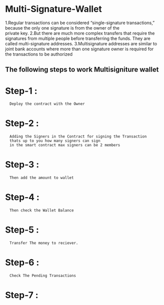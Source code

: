# Multi-Signature-Wallet

 1.Regular transactions can be considered “single-signature transactions,” because the only one signature is from the owner of the    
    private key.
 2.But there are much more complex transfers that require the signatures from multiple people before transferring the funds. They 
    are called multi-signature addresses.
 3.Multisignature addresses are similar to joint bank accounts where more than one signature owner is required for the transactions 
    to be authorized
## The following steps to work  Multisigniture wallet 

# Step-1 :
      Deploy the contract with the Owner 
# Step-2 :
      Adding the Signers in the Contract for signing the Transaction 
      thats up to you how many signers can sign 
      in the smart contract max signers can be 2 members
# Step-3 :
      Then add the amount to wallet
# Step-4 :
      Then check the Wallet Balance
# Step-5 :
      Transfer The money to reciever.
# Step-6 :
      Check The Pending Transactions
# Step-7 :

      
      
